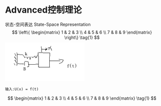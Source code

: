 # Advanced控制理论
状态-空间表达 State-Space Representation$$
\left\{
\begin{matrix}
1 & 2 & 3 \\
4 & 5 & 6 \\
7 & 8 & 9
\end{matrix}
\right\} \tag{1}
$$
![弹簧阻尼实例](AutomaticControl/Advance/images/1.png)
```angular2html
输入:U(x) = f(t)
```

$$
\begin{matrix}
1 & 2 & 3 \\
4 & 5 & 6 \\
7 & 8 & 9
\end{matrix} \tag{1}
$$